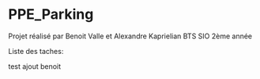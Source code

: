 # PPE_Parking

Projet réalisé par Benoit Valle et Alexandre Kaprielian BTS SIO 2ème année 


Liste des taches: 


test ajout benoit
